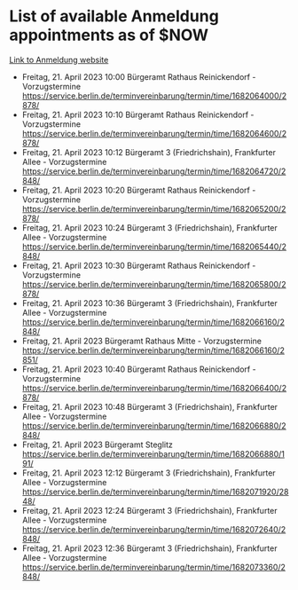 # List of available Anmeldung appointments as of $NOW
[Link to Anmeldung website](https://service.berlin.de/terminvereinbarung/termin/tag.php?termin=1&anliegen[]=120686&dienstleisterlist=122210,122217,327316,122219,327312,122227,327314,122231,327346,122243,327348,122254,122252,329742,122260,329745,122262,329748,122271,327278,122273,327274,122277,327276,330436,122280,327294,122282,327290,122284,327292,122291,327270,122285,327266,122286,327264,122296,327268,150230,329760,122297,327286,122294,327284,122312,329763,122314,329775,122304,327330,122311,327334,122309,327332,317869,122281,327352,122279,329772,122283,122276,327324,122274,327326,122267,329766,122246,327318,122251,327320,122257,327322,122208,327298,122226,327300&herkunft=http%3A%2F%2Fservice.berlin.de%2Fdienstleistung%2F120686%2F)
- Freitag, 21. April 2023 10:00 Bürgeramt Rathaus Reinickendorf - Vorzugstermine https://service.berlin.de/terminvereinbarung/termin/time/1682064000/2878/
- Freitag, 21. April 2023 10:10 Bürgeramt Rathaus Reinickendorf - Vorzugstermine https://service.berlin.de/terminvereinbarung/termin/time/1682064600/2878/
- Freitag, 21. April 2023 10:12 Bürgeramt 3 (Friedrichshain), Frankfurter Allee - Vorzugstermine https://service.berlin.de/terminvereinbarung/termin/time/1682064720/2848/
- Freitag, 21. April 2023 10:20 Bürgeramt Rathaus Reinickendorf - Vorzugstermine https://service.berlin.de/terminvereinbarung/termin/time/1682065200/2878/
- Freitag, 21. April 2023 10:24 Bürgeramt 3 (Friedrichshain), Frankfurter Allee - Vorzugstermine https://service.berlin.de/terminvereinbarung/termin/time/1682065440/2848/
- Freitag, 21. April 2023 10:30 Bürgeramt Rathaus Reinickendorf - Vorzugstermine https://service.berlin.de/terminvereinbarung/termin/time/1682065800/2878/
- Freitag, 21. April 2023 10:36 Bürgeramt 3 (Friedrichshain), Frankfurter Allee - Vorzugstermine https://service.berlin.de/terminvereinbarung/termin/time/1682066160/2848/
- Freitag, 21. April 2023  Bürgeramt Rathaus Mitte - Vorzugstermine https://service.berlin.de/terminvereinbarung/termin/time/1682066160/2851/
- Freitag, 21. April 2023 10:40 Bürgeramt Rathaus Reinickendorf - Vorzugstermine https://service.berlin.de/terminvereinbarung/termin/time/1682066400/2878/
- Freitag, 21. April 2023 10:48 Bürgeramt 3 (Friedrichshain), Frankfurter Allee - Vorzugstermine https://service.berlin.de/terminvereinbarung/termin/time/1682066880/2848/
- Freitag, 21. April 2023  Bürgeramt Steglitz https://service.berlin.de/terminvereinbarung/termin/time/1682066880/191/
- Freitag, 21. April 2023 12:12 Bürgeramt 3 (Friedrichshain), Frankfurter Allee - Vorzugstermine https://service.berlin.de/terminvereinbarung/termin/time/1682071920/2848/
- Freitag, 21. April 2023 12:24 Bürgeramt 3 (Friedrichshain), Frankfurter Allee - Vorzugstermine https://service.berlin.de/terminvereinbarung/termin/time/1682072640/2848/
- Freitag, 21. April 2023 12:36 Bürgeramt 3 (Friedrichshain), Frankfurter Allee - Vorzugstermine https://service.berlin.de/terminvereinbarung/termin/time/1682073360/2848/
